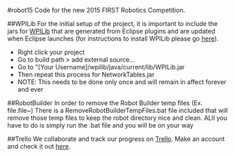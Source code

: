 #robot15
Code for the new 2015 FIRST Robotics Competition.

##WPILib
For the initial setup of the project, it is important to include the jars for <a href= "https://usfirst.collab.net/sf/projects/wpilib/">WPILib</a> that are generated from Eclipse plugins and are updated when Eclipse launches (for instructions to install WPILib please go <a href= "https://wpilib.screenstepslive.com/s/4485/m/13809/l/145002-installing-eclipse-c-java">here</a>).
<ul>
<li>Right click your project</li>
<li>Go to build path > add external source...</li>
<li>Go to "[Your Username]/wpilib/java/current/lib/WPILib.jar</li>
<li>Then repeat this process for NetworkTables.jar</li>
<li>NOTE: This needs to be done only once and will remain in affect forever and ever </li>
</ul>

##RobotBuilder
In order to remove the Robot Builder temp files (Ex. file.file~) There is a RemoveRobotBuilderTempFiles.bat file included that will remove those temp files to keep the robot directory nice and clean. ALll you have to do is simply run the .bat file and you will be on your way

##Trello
We collaborate and track our progress on <a href = "https://Trello.com">Trello</a>. Make an account and check it out <a href = "https://trello.com/b/HWx0Nqct/1073-software">here</a>.
